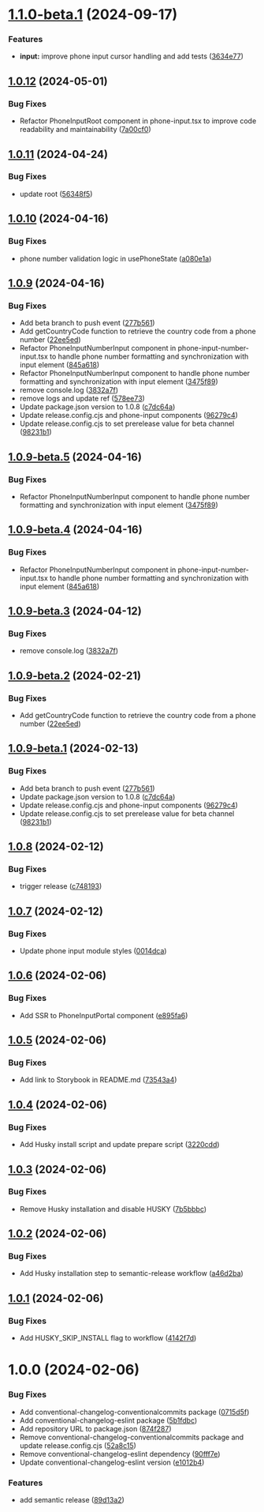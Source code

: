 # [1.1.0-beta.1](https://github.com/iPagar/react-phone-input-beautify/compare/v1.0.12...v1.1.0-beta.1) (2024-09-17)


### Features

* **input:** improve phone input cursor handling and add tests ([3634e77](https://github.com/iPagar/react-phone-input-beautify/commit/3634e77103620da05af02fb44413d71b20da24c2))

## [1.0.12](https://github.com/iPagar/react-phone-input-beautify/compare/v1.0.11...v1.0.12) (2024-05-01)


### Bug Fixes

* Refactor PhoneInputRoot component in phone-input.tsx to improve code readability and maintainability ([7a00cf0](https://github.com/iPagar/react-phone-input-beautify/commit/7a00cf0201b3d9be6e84335935ce00c4b32ed9a9))

## [1.0.11](https://github.com/iPagar/react-phone-input-beautify/compare/v1.0.10...v1.0.11) (2024-04-24)


### Bug Fixes

* update root ([56348f5](https://github.com/iPagar/react-phone-input-beautify/commit/56348f5c15d86ad8bdd09972536f2e27b9e085d7))

## [1.0.10](https://github.com/iPagar/react-phone-input-beautify/compare/v1.0.9...v1.0.10) (2024-04-16)


### Bug Fixes

* phone number validation logic in usePhoneState ([a080e1a](https://github.com/iPagar/react-phone-input-beautify/commit/a080e1a03188c712f950c7f84cb2545541c1f9a2))

## [1.0.9](https://github.com/iPagar/react-phone-input-beautify/compare/v1.0.8...v1.0.9) (2024-04-16)


### Bug Fixes

* Add beta branch to push event ([277b561](https://github.com/iPagar/react-phone-input-beautify/commit/277b561ac97efd63826716d37194b025957c3ca9))
* Add getCountryCode function to retrieve the country code from a phone number ([22ee5ed](https://github.com/iPagar/react-phone-input-beautify/commit/22ee5edd5ddf8492b15fc5681f9aed59252bfd4e))
* Refactor PhoneInputNumberInput component in phone-input-number-input.tsx to handle phone number formatting and synchronization with input element ([845a618](https://github.com/iPagar/react-phone-input-beautify/commit/845a6187bd73d52cf6c41f2819cbd210034ef14b))
* Refactor PhoneInputNumberInput component to handle phone number formatting and synchronization with input element ([3475f89](https://github.com/iPagar/react-phone-input-beautify/commit/3475f89aee66f6991470eeca3ab8bced1f2ab9ce))
* remove console.log ([3832a7f](https://github.com/iPagar/react-phone-input-beautify/commit/3832a7f9791c4af8b563f0f338b99deb80bbba04))
* remove logs and update ref ([578ee73](https://github.com/iPagar/react-phone-input-beautify/commit/578ee73aecd9889933f845d1812a1b5ce9afd45e))
* Update package.json version to 1.0.8 ([c7dc64a](https://github.com/iPagar/react-phone-input-beautify/commit/c7dc64a08427e0fd088a54f367b560aa263f49a0))
* Update release.config.cjs and phone-input components ([96279c4](https://github.com/iPagar/react-phone-input-beautify/commit/96279c47e77d8dbf9a263c59fd4783ce94c8532a))
* Update release.config.cjs to set prerelease value for beta channel ([98231b1](https://github.com/iPagar/react-phone-input-beautify/commit/98231b134d71b406a9b54fc471a1d77b5a791b35))

## [1.0.9-beta.5](https://github.com/iPagar/react-phone-input-beautify/compare/v1.0.9-beta.4...v1.0.9-beta.5) (2024-04-16)


### Bug Fixes

* Refactor PhoneInputNumberInput component to handle phone number formatting and synchronization with input element ([3475f89](https://github.com/iPagar/react-phone-input-beautify/commit/3475f89aee66f6991470eeca3ab8bced1f2ab9ce))

## [1.0.9-beta.4](https://github.com/iPagar/react-phone-input-beautify/compare/v1.0.9-beta.3...v1.0.9-beta.4) (2024-04-16)


### Bug Fixes

* Refactor PhoneInputNumberInput component in phone-input-number-input.tsx to handle phone number formatting and synchronization with input element ([845a618](https://github.com/iPagar/react-phone-input-beautify/commit/845a6187bd73d52cf6c41f2819cbd210034ef14b))

## [1.0.9-beta.3](https://github.com/iPagar/react-phone-input-beautify/compare/v1.0.9-beta.2...v1.0.9-beta.3) (2024-04-12)


### Bug Fixes

* remove console.log ([3832a7f](https://github.com/iPagar/react-phone-input-beautify/commit/3832a7f9791c4af8b563f0f338b99deb80bbba04))

## [1.0.9-beta.2](https://github.com/iPagar/react-phone-input-beautify/compare/v1.0.9-beta.1...v1.0.9-beta.2) (2024-02-21)


### Bug Fixes

* Add getCountryCode function to retrieve the country code from a phone number ([22ee5ed](https://github.com/iPagar/react-phone-input-beautify/commit/22ee5edd5ddf8492b15fc5681f9aed59252bfd4e))

## [1.0.9-beta.1](https://github.com/iPagar/react-phone-input-beautify/compare/v1.0.8...v1.0.9-beta.1) (2024-02-13)


### Bug Fixes

* Add beta branch to push event ([277b561](https://github.com/iPagar/react-phone-input-beautify/commit/277b561ac97efd63826716d37194b025957c3ca9))
* Update package.json version to 1.0.8 ([c7dc64a](https://github.com/iPagar/react-phone-input-beautify/commit/c7dc64a08427e0fd088a54f367b560aa263f49a0))
* Update release.config.cjs and phone-input components ([96279c4](https://github.com/iPagar/react-phone-input-beautify/commit/96279c47e77d8dbf9a263c59fd4783ce94c8532a))
* Update release.config.cjs to set prerelease value for beta channel ([98231b1](https://github.com/iPagar/react-phone-input-beautify/commit/98231b134d71b406a9b54fc471a1d77b5a791b35))

## [1.0.8](https://github.com/iPagar/react-phone-input-beautify/compare/v1.0.7...v1.0.8) (2024-02-12)

### Bug Fixes

- trigger release ([c748193](https://github.com/iPagar/react-phone-input-beautify/commit/c748193763f1721b7a3ad688ce291102bc05ae0e))

## [1.0.7](https://github.com/iPagar/react-phone-input-beautify/compare/v1.0.6...v1.0.7) (2024-02-12)

### Bug Fixes

- Update phone input module styles ([0014dca](https://github.com/iPagar/react-phone-input-beautify/commit/0014dca1bb0f01fb770f6eccbf256d4f27dd5429))

## [1.0.6](https://github.com/iPagar/react-phone-input-beautify/compare/v1.0.5...v1.0.6) (2024-02-06)

### Bug Fixes

- Add SSR to PhoneInputPortal component ([e895fa6](https://github.com/iPagar/react-phone-input-beautify/commit/e895fa6f2ad81d9836d4497229835be7a1ee00b9))

## [1.0.5](https://github.com/iPagar/react-phone-input-beautify/compare/v1.0.4...v1.0.5) (2024-02-06)

### Bug Fixes

- Add link to Storybook in README.md ([73543a4](https://github.com/iPagar/react-phone-input-beautify/commit/73543a4ab8c4e18155da8412dbf2ce18046b1abc))

## [1.0.4](https://github.com/iPagar/react-phone-input-beautify/compare/v1.0.3...v1.0.4) (2024-02-06)

### Bug Fixes

- Add Husky install script and update prepare script ([3220cdd](https://github.com/iPagar/react-phone-input-beautify/commit/3220cdd9f36e8d43c0fa106fa20dc071b4339b61))

## [1.0.3](https://github.com/iPagar/react-phone-input-beautify/compare/v1.0.2...v1.0.3) (2024-02-06)

### Bug Fixes

- Remove Husky installation and disable HUSKY ([7b5bbbc](https://github.com/iPagar/react-phone-input-beautify/commit/7b5bbbccdaa061ceee7e8c18aa3cf7c911040771))

## [1.0.2](https://github.com/iPagar/react-phone-input-beautify/compare/v1.0.1...v1.0.2) (2024-02-06)

### Bug Fixes

- Add Husky installation step to semantic-release workflow ([a46d2ba](https://github.com/iPagar/react-phone-input-beautify/commit/a46d2ba19c0bee8add4b0ba87233c964ef2a860a))

## [1.0.1](https://github.com/iPagar/react-phone-input-beautify/compare/v1.0.0...v1.0.1) (2024-02-06)

### Bug Fixes

- Add HUSKY_SKIP_INSTALL flag to workflow ([4142f7d](https://github.com/iPagar/react-phone-input-beautify/commit/4142f7d9f3e4068e973babf4d136ec02f2bb37ff))

# 1.0.0 (2024-02-06)

### Bug Fixes

- Add conventional-changelog-conventionalcommits package ([0715d5f](https://github.com/iPagar/react-phone-input-beautify/commit/0715d5f8e384796289902df218ea5924eb6e6974))
- Add conventional-changelog-eslint package ([5b1fdbc](https://github.com/iPagar/react-phone-input-beautify/commit/5b1fdbc2262c664357e8dbf490b8255c2ccc40c9))
- Add repository URL to package.json ([874f287](https://github.com/iPagar/react-phone-input-beautify/commit/874f2878c4c3605be5870e0f85ec388931bd4b1c))
- Remove conventional-changelog-conventionalcommits package and update release.config.cjs ([52a8c15](https://github.com/iPagar/react-phone-input-beautify/commit/52a8c155658e4dff289a9a2962f8194ff7f45eca))
- Remove conventional-changelog-eslint dependency ([90fff7e](https://github.com/iPagar/react-phone-input-beautify/commit/90fff7ecb6cec70841dc9a8e45ea5b5ed44b4189))
- Update conventional-changelog-eslint version ([e1012b4](https://github.com/iPagar/react-phone-input-beautify/commit/e1012b46c99247825228ff84152f954f5a1468e3))

### Features

- add semantic release ([89d13a2](https://github.com/iPagar/react-phone-input-beautify/commit/89d13a2b0525efdc93809864237bb569c937ddb9))
